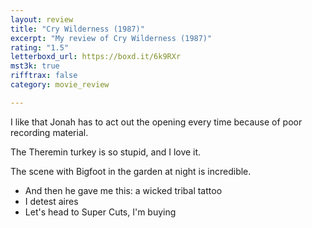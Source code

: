 ```yaml
---
layout: review
title: "Cry Wilderness (1987)"
excerpt: "My review of Cry Wilderness (1987)"
rating: "1.5"
letterboxd_url: https://boxd.it/6k9RXr
mst3k: true
rifftrax: false
category: movie_review

---
```


I like that Jonah has to act out the opening every time because of poor recording material.

The Theremin turkey is so stupid, and I love it.

The scene with Bigfoot in the garden at night is incredible.

* And then he gave me this: a wicked tribal tattoo
* I detest aires
* Let's head to Super Cuts, I'm buying
